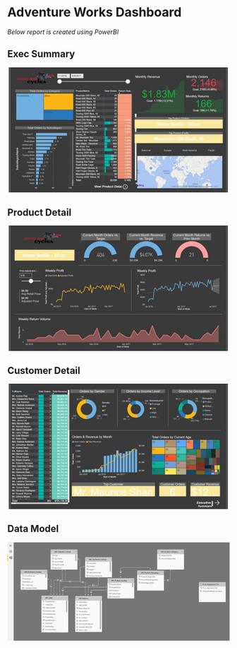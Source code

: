 # Adventure Works Dashboard

*Below report is created using PowerBI*

## Exec Summary
![Exec Summary](Images/Slide1.jpg "Exec Summary")

## Product Detail
![Product Detail](Images/Slide2.jpg "Product Detail")

## Customer Detail
![Customer Detail](Images/Slide3.jpg "Customer Detail")

## Data Model
![Data Model](Images/DataModel.jpg "Data Model")
